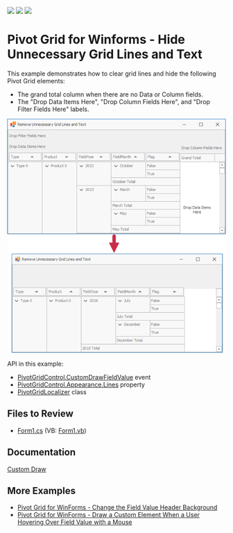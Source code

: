 <!-- default badges list -->
![](https://img.shields.io/endpoint?url=https://codecentral.devexpress.com/api/v1/VersionRange/128582066/21.2.3%2B)
[![](https://img.shields.io/badge/Open_in_DevExpress_Support_Center-FF7200?style=flat-square&logo=DevExpress&logoColor=white)](https://supportcenter.devexpress.com/ticket/details/E2514)
[![](https://img.shields.io/badge/📖_How_to_use_DevExpress_Examples-e9f6fc?style=flat-square)](https://docs.devexpress.com/GeneralInformation/403183)
<!-- default badges end -->

# Pivot Grid for Winforms - Hide Unnecessary Grid Lines and Text

This example demonstrates how to clear grid lines and hide the following Pivot Grid elements:

- The grand total column when there are no Data or Column fields.
- The "Drop Data Items Here", "Drop Column Fields Here", and "Drop Filter Fields Here" labels.

![screenshot](/images/screenshot.png)

API in this example:

* [PivotGridControl.CustomDrawFieldValue](https://docs.devexpress.com/WindowsForms/DevExpress.XtraPivotGrid.PivotGridControl.CustomDrawFieldValue) event
* [PivotGridControl.Appearance.Lines](https://docs.devexpress.com/WindowsForms/DevExpress.XtraPivotGrid.PivotGridAppearancesBase.Lines) property
* [PivotGridLocalizer](https://docs.devexpress.com/CoreLibraries/DevExpress.XtraPivotGrid.Localization.PivotGridLocalizer) class

## Files to Review

* [Form1.cs](./CS/RemoveGridLinesExample/Form1.cs) (VB: [Form1.vb](./VB/RemoveGridLinesExample/Form1.vb))

## Documentation

[Custom Draw](https://docs.devexpress.com/WindowsForms/1817/controls-and-libraries/pivot-grid/appearance/custom-draw)

## More Examples

- [Pivot Grid for WinForms - Change the Field Value Header Background](https://github.com/DevExpress-Examples/winforms-pivot-change-the-field-value-header-appearance-backcolor)
- [Pivot Grid for WinForms - Draw a Custom Element When a User Hovering Over Field Value with a Mouse](https://github.com/DevExpress-Examples/winforms-pivot-grid-draw-a-custom-element-on-mouse-hover)
